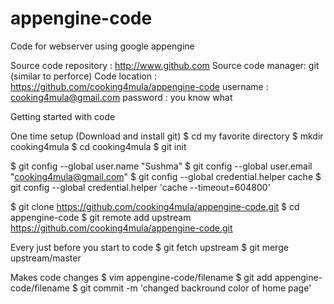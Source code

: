 appengine-code
==============

Code for webserver using google appengine

Source code repository : http://www.github.com
Source code manager: git  (similar to perforce)
Code location : https://github.com/cooking4mula/appengine-code
username : cooking4mula@gmail.com
password : you know what

Getting started with code

One time setup
(Download and install git)
$ cd my favorite directory
$ mkdir cooking4mula
$ cd cooking4mula
$ git init

$ git config --global user.name "Sushma"
$ git config --global user.email "cooking4mula@gmail.com"
$ git config --global credential.helper cache
$ git config --global credential.helper 'cache --timeout=604800'

$ git clone https://github.com/cooking4mula/appengine-code.git
$ cd appengine-code
$ git remote add upstream https://github.com/cooking4mula/appengine-code.git

Every just before you start to code
$ git fetch upstream
$ git merge upstream/master

Makes code changes
$ vim appengine-code/filename
$ git add appengine-code/filename
$ git commit -m 'changed backround color of home page'
